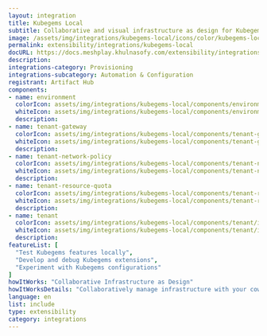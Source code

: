 ```yaml
---
layout: integration
title: Kubegems Local
subtitle: Collaborative and visual infrastructure as design for Kubegems Local
image: /assets/img/integrations/kubegems-local/icons/color/kubegems-local-color.svg
permalink: extensibility/integrations/kubegems-local
docURL: https://docs.meshplay.khulnasofy.com/extensibility/integrations/kubegems-local
description: 
integrations-category: Provisioning
integrations-subcategory: Automation & Configuration
registrant: Artifact Hub
components: 
- name: environment
  colorIcon: assets/img/integrations/kubegems-local/components/environment/icons/color/environment-color.svg
  whiteIcon: assets/img/integrations/kubegems-local/components/environment/icons/white/environment-white.svg
  description: 
- name: tenant-gateway
  colorIcon: assets/img/integrations/kubegems-local/components/tenant-gateway/icons/color/tenant-gateway-color.svg
  whiteIcon: assets/img/integrations/kubegems-local/components/tenant-gateway/icons/white/tenant-gateway-white.svg
  description: 
- name: tenant-network-policy
  colorIcon: assets/img/integrations/kubegems-local/components/tenant-network-policy/icons/color/tenant-network-policy-color.svg
  whiteIcon: assets/img/integrations/kubegems-local/components/tenant-network-policy/icons/white/tenant-network-policy-white.svg
  description: 
- name: tenant-resource-quota
  colorIcon: assets/img/integrations/kubegems-local/components/tenant-resource-quota/icons/color/tenant-resource-quota-color.svg
  whiteIcon: assets/img/integrations/kubegems-local/components/tenant-resource-quota/icons/white/tenant-resource-quota-white.svg
  description: 
- name: tenant
  colorIcon: assets/img/integrations/kubegems-local/components/tenant/icons/color/tenant-color.svg
  whiteIcon: assets/img/integrations/kubegems-local/components/tenant/icons/white/tenant-white.svg
  description: 
featureList: [
  "Test Kubegems features locally",
  "Develop and debug Kubegems extensions",
  "Experiment with Kubegems configurations"
]
howItWorks: "Collaborative Infrastructure as Design"
howItWorksDetails: "Collaboratively manage infrastructure with your coworkers synchronously sharing the same designs."
language: en
list: include
type: extensibility
category: integrations
---
```

